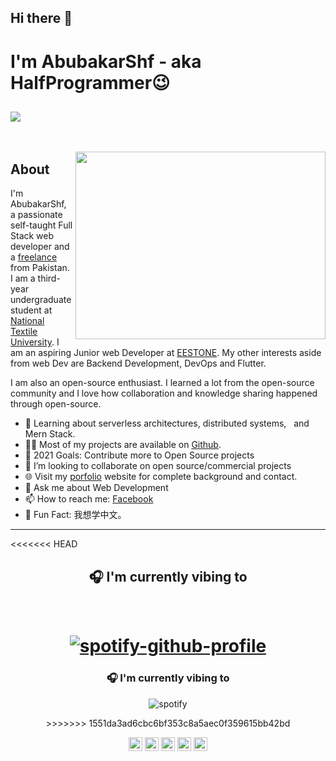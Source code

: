 ## Hi there 👋

# I'm AbubakarShf - aka HalfProgrammer😉

## ![](https://activity-graph.herokuapp.com/graph?username=AbubakarShf&theme=react-dark&hide_border=true&area=true)

<!-- --- -->

&nbsp;

<img align="right" src="https://media1.giphy.com/media/13HgwGsXF0aiGY/giphy.gif" width="400" height="300"/>

## About

I'm AbubakarShf, a passionate self-taught Full Stack web developer and a [freelance](https://www.fiverr.com/users/abubakarshf) from Pakistan.
I am a third-year undergraduate student at [National Textile University](https://www.ntu.edu.pk/). I am an aspiring Junior web Developer at [EESTONE](https://www.ee-stone.com/). My other interests aside from web Dev are Backend Development, DevOps and Flutter.

I am also an open-source enthusiast. I learned a lot from the open-source community and I love how collaboration and knowledge sharing happened through open-source.

<ul>
<li>🧐 Learning about serverless architectures, distributed systems, &nbsp;
and Mern Stack.</li>
<li>👨‍💻 Most of my projects are available on <a href="https://github.com/AbubakarShf"   target="_blank">Github</a>.</li>
<li>🥅 2021 Goals: Contribute more to Open Source projects</li>
<li>👯 I’m looking to collaborate on open source/commercial projects</li>
<li>🌐 Visit my <a href="#">porfolio</a> website for complete background and contact.</li>
<li>💬 Ask me about Web Development</li>
<li>📫 How to reach me:
<a href="https://www.facebook.com/abubakar.jutt.5283/">Facebook</a>
</li>
<li>🎉 Fun Fact: 我想学中文。</li>
</ul>

---

<!--START_SECTION:Abubakar-->
<!--END_SECTION:Abubakar-->
<!-- <p align="center" height='200px'><img  src="https://github-readme-stats.vercel.app/api/top-langs/?username=abubakarshf&layout=compact&show_icons=true&bg_color=0,EFFDF9,CBFFF3,64FFDA&theme=graywhite&hide_title=true" alt="AbubakarShf"/> </p> -->
<<<<<<< HEAD
<h2 align="center">🎧 I'm currently vibing to</h2>
&nbsp;
<div align="center">

[![spotify-github-profile](https://spotify-github-profile.vercel.app/api/view?uid=zyppyukmmmxft960nxzzv1al0&cover_image=true&theme=default)](https://github.com/kittinan/spotify-github-profile)
=======
<h3 align="center">🎧 I'm currently vibing to</h3>
<p align="center"> <img src="https://spotify-github-profile.vercel.app/api/view?uid=zyppyukmmmxft960nxzzv1al0&cover_image=true&theme=default" alt="spotify"/></p>
>>>>>>> 1551da3ad6cbc6bf353c8a5aec0f359615bb42bd

 <!-- <img src="https://spotify-github-profile.vercel.app/api/view.svg?uid=n0rm1kq3erv1julqyq7evfmgi&cover_image=true&theme=compact" alt="spotify"/>
  -->
<div>
<p align="center">
<a href="https://codesandbox.io/u/AbubakarShf" target="blank"><img align="center" src="https://cdn.jsdelivr.net/npm/simple-icons@3.0.1/icons/codepen.svg" alt="AbubakarShf" height="22" width="22" /></a>
<a href="https://wa.me/923216022930" target="blank"><img align="center" src="https://cdn.jsdelivr.net/npm/simple-icons@v3/icons/whatsapp.svg" alt="AbubakarShf" height="22" width="22" /></a>
<!-- <a href="https://dev.to/AbubakarShf" target="blank"><img align="center" src="https://cdn.jsdelivr.net/npm/simple-icons@3.0.1/icons/dev-dot-to.svg" alt="AbubakarShf" height="22" width="22" /></a> -->
<!-- <a href="https://twitter.com/0x00CCSec" target="blank"><img align="center" src="https://cdn.jsdelivr.net/npm/simple-icons@3.0.1/icons/twitter.svg" alt="AbubakarShf" height="22" width="22" /></a> -->
<a href="https://www.facebook.com/abubakar.jutt.5283/" target="blank"><img align="center" src="https://cdn.jsdelivr.net/npm/simple-icons@3.0.1/icons/facebook.svg" alt="AbubakarShf" height="22" width="22" /></a>
<a href="https://www.linkedin.com/in/abubakar-shf-57097b181/" target="blank"><img align="center" src="https://cdn.jsdelivr.net/npm/simple-icons@3.0.1/icons/linkedin.svg" alt="AbubakarShf" height="22" width="22" /></a>
<a href="https://stackoverflow.com/users/15432363/abubakar-shafique" target="blank"><img align="center" src="https://cdn.jsdelivr.net/npm/simple-icons@3.0.1/icons/stackoverflow.svg" alt="AbubakarShf" height="22" width="22" /></a>
<!-- <a href="https://www.reddit.com/user/dannychukz15/" target="blank"><img align="center" src="https://cdn.jsdelivr.net/npm/simple-icons@v3/icons/reddit.svg" alt="AbubakarShf" height="22" width="22" /></a> -->
<!-- <a href="https://t.me/AbubakarShf" target="blank"><img align="center" src="https://cdn.jsdelivr.net/npm/simple-icons@v3/icons/telegram.svg" alt="AbubakarShf" height="22" width="22" /></a> -->
<!-- <a href="https://instagram.com/AbubakarShf" target="blank"><img align="center" src="https://cdn.jsdelivr.net/npm/simple-icons@3.0.1/icons/instagram.svg" alt="AbubakarShf" height="22" width="22" /></a> -->
</p>
